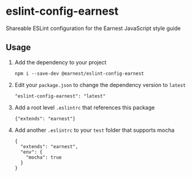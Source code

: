 # eslint-config-earnest
Shareable ESLint configuration for the Earnest JavaScript style guide

## Usage

1. Add the dependency to your project

    `npm i --save-dev @earnest/eslint-config-earnest`
2. Edit your `package.json` to change the dependency version to `latest`
   
    `"eslint-config-earnest": "latest"`
3. Add a root level `.eslintrc` that references this package
    
    `{"extends": "earnest"}`
4. Add another `.eslintrc` to your `test` folder that supports mocha
    
    ```
    {
      "extends": "earnest",
      "env": {
        "mocha": true
      }
    }
    ```
